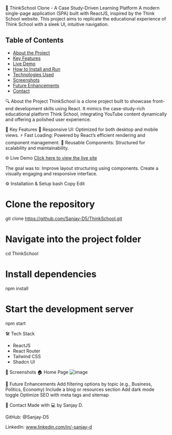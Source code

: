 🧠 ThinkSchool Clone - A Case Study-Driven Learning Platform
A modern single-page application (SPA) built with ReactJS, inspired by the Think School website. This project aims to replicate the educational experience of Think School with a sleek UI, intuitive navigation.

## Table of Contents
- [About the Project](#about-the-project)
- [Key Features](#key-features)
- [Live Demo](#live-demo)
- [How to Install and Run](#how-to-install-and-run)
- [Technologies Used](#technologies-used)
- [Screenshots](#screenshots)
- [Future Enhancements](#future-enhancements)
- [Contact](#contact)

🔍 About the Project
ThinkSchool is a clone project built to showcase front-end development skills using React. It mimics the case-study-rich educational platform Think School, integrating YouTube content dynamically and offering a polished user experience.

🚀 Key Features
📱 Responsive UI: Optimized for both desktop and mobile views.
⚡ Fast Loading: Powered by React’s efficient rendering and component management.
🎯 Reusable Components: Structured for scalability and maintainability.

🌐 Live Demo
[Click here to view the live site
](https://think-school.vercel.app/)

The goal was to:
Improve layout structuring using components.
Create a visually engaging and responsive interface.

⚙️ Installation & Setup
bash
Copy
Edit
# Clone the repository
git clone https://github.com/Sanjay-D5/ThinkSchool.git

# Navigate into the project folder
cd ThinkSchool

# Install dependencies
npm install

# Start the development server
npm start

🛠️ Tech Stack
- ReactJS
- React Router
- Tailwind CSS
- Shadcn UI

📸 Screenshots
🏠 Home Page
![image](https://github.com/user-attachments/assets/f4298e22-c556-4fbf-9c71-6be13d71feb5)


🔮 Future Enhancements
Add filtering options by topic (e.g., Business, Politics, Economy)
Include a blog or resources section
Add dark mode toggle
Optimize SEO with meta tags and sitemap

🤝 Contact
Made with 💻 by Sanjay D.

GitHub: @Sanjay-D5

LinkedIn: www.linkedin.com/in/-sanjay-d
